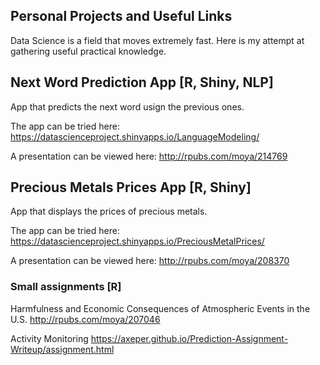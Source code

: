 ## Personal Projects and Useful Links

Data Science is a field that moves extremely fast. Here is my attempt at gathering useful practical knowledge.


## Next Word Prediction App [R, Shiny, NLP]

App that predicts the next word usign the previous ones.

The app can be tried here:
https://datascienceproject.shinyapps.io/LanguageModeling/

A presentation can be viewed here:
http://rpubs.com/moya/214769




## Precious Metals Prices App [R, Shiny]

App that displays the prices of precious metals.

The app can be tried here:
https://datascienceproject.shinyapps.io/PreciousMetalPrices/

A presentation can be viewed here:
http://rpubs.com/moya/208370




### Small assignments [R]

Harmfulness and Economic Consequences of Atmospheric Events in the U.S.
http://rpubs.com/moya/207046

Activity Monitoring
https://axeper.github.io/Prediction-Assignment-Writeup/assignment.html

